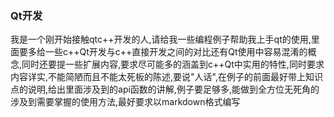 ### Qt开发

我是一个刚开始接触qtc++开发的人,请给我一些编程例子帮助我上手qt的使用,里面要多给一些c++Qt开发与c++直接开发之间的对比还有Qt使用中容易混淆的概念,同时还要提一些扩展内容,要求尽可能多的涵盖到c++Qt中实用的特性,同时要求内容详实,不能简陋而且不能太死板的陈述,要说"人话",在例子的前面最好带上知识点的说明,给出里面涉及到的api函数的讲解,例子要足够多,能做到全方位无死角的涉及到需要掌握的使用方法,最好要求以markdown格式编写